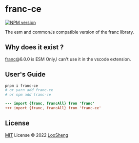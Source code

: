 # franc-ce

[![NPM version](https://img.shields.io/npm/v/franc-ce?color=a1b858&label=)](https://www.npmjs.com/package/franc-ce)

The esm and commonJs compatible version of the franc library.

## Why does it exist ?

[franc](https://github.com/wooorm/franc)@6.0.0 is ESM Only,I can't use it in the vscode extension.

## User's Guide
```bash
pnpm i franc-ce 
# or yarn add franc-ce
# or npm add franc-ce
```
```diff
--- import {franc, francAll} from 'franc'
+++ import {franc, francAll} from 'franc-ce'
```


## License

[MIT](./LICENSE) License © 2022 [LooSheng](https://github.com/loosheng)
